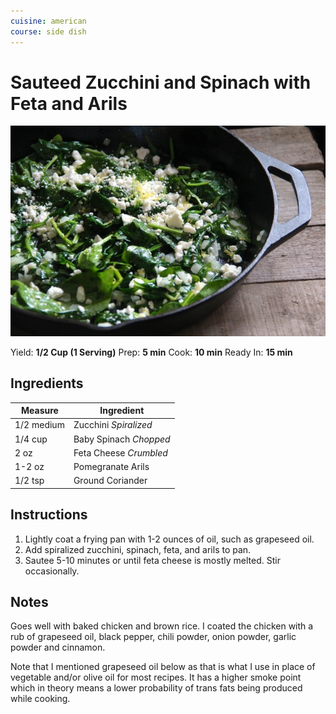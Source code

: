 ```yaml
---
cuisine: american
course: side dish
---
```


# Sauteed Zucchini and Spinach with Feta and Arils

![Photo](../_images/sauteed-zucchini-and-spinach.jpg)

Yield: **1/2 Cup (1 Serving)**
Prep: **5 min**
Cook: **10 min**
Ready In: **15 min**

## Ingredients

Measure|Ingredient
---|---
1/2 medium|Zucchini *Spiralized*
1/4 cup|Baby Spinach *Chopped*
2 oz|Feta Cheese *Crumbled*
1-2 oz|Pomegranate Arils
1/2 tsp|Ground Coriander

## Instructions

1. Lightly coat a frying pan with 1-2 ounces of oil, such as grapeseed oil.
2. Add spiralized zucchini, spinach, feta, and arils to pan.
3. Sautee 5-10 minutes or until feta cheese is mostly melted. Stir occasionally.

## Notes

Goes well with baked chicken and brown rice. I coated the chicken with a rub of grapeseed oil, black pepper, chili powder, onion powder, garlic powder and cinnamon.

Note that I mentioned grapeseed oil below as that is what I use in place of vegetable and/or olive oil for most recipes. It has a higher smoke point which in theory means a lower probability of trans fats being produced while cooking.